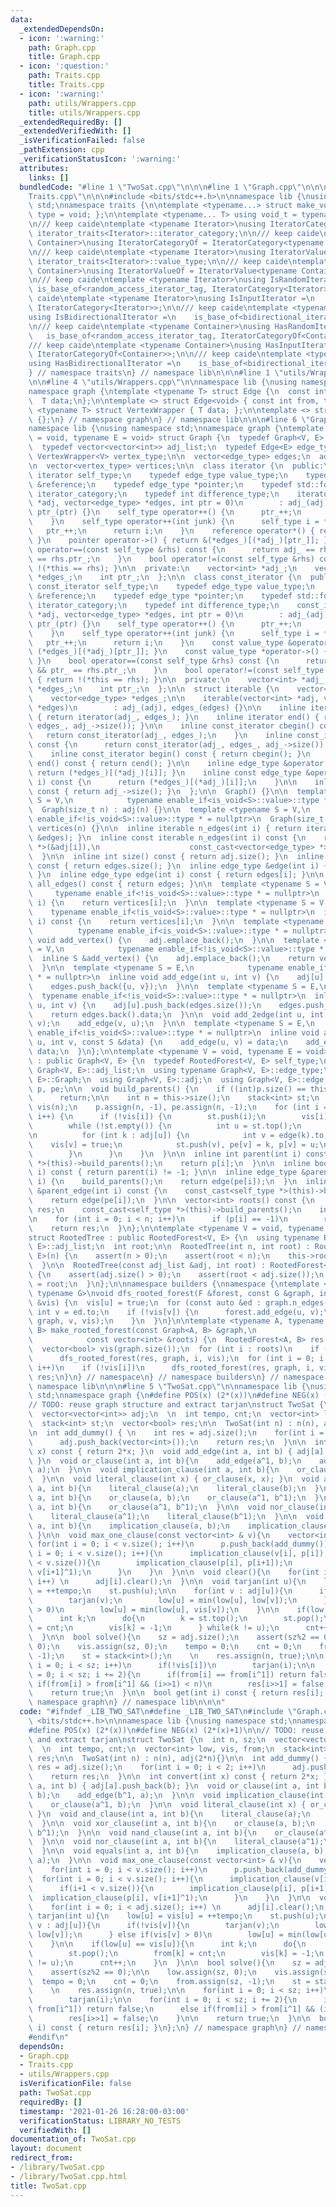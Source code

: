 ```yaml
---
data:
  _extendedDependsOn:
  - icon: ':warning:'
    path: Graph.cpp
    title: Graph.cpp
  - icon: ':question:'
    path: Traits.cpp
    title: Traits.cpp
  - icon: ':warning:'
    path: utils/Wrappers.cpp
    title: utils/Wrappers.cpp
  _extendedRequiredBy: []
  _extendedVerifiedWith: []
  _isVerificationFailed: false
  _pathExtension: cpp
  _verificationStatusIcon: ':warning:'
  attributes:
    links: []
  bundledCode: "#line 1 \"TwoSat.cpp\"\n\n\n#line 1 \"Graph.cpp\"\n\n\n#line 1 \"\
    Traits.cpp\"\n\n\n#include <bits/stdc++.h>\n\nnamespace lib {\nusing namespace\
    \ std;\nnamespace traits {\n\ntemplate <typename...> struct make_void { using\
    \ type = void; };\n\ntemplate <typename... T> using void_t = typename make_void<T...>::type;\n\
    \n/// keep caide\ntemplate <typename Iterator>\nusing IteratorCategory = typename\
    \ iterator_traits<Iterator>::iterator_category;\n\n/// keep caide\ntemplate <typename\
    \ Container>\nusing IteratorCategoryOf = IteratorCategory<typename Container::iterator>;\n\
    \n/// keep caide\ntemplate <typename Iterator>\nusing IteratorValue = typename\
    \ iterator_traits<Iterator>::value_type;\n\n/// keep caide\ntemplate <typename\
    \ Container>\nusing IteratorValueOf = IteratorValue<typename Container::iterator>;\n\
    \n/// keep caide\ntemplate <typename Iterator>\nusing IsRandomIterator =\n   \
    \ is_base_of<random_access_iterator_tag, IteratorCategory<Iterator>>;\n\n/// keep\
    \ caide\ntemplate <typename Iterator>\nusing IsInputIterator =\n    is_base_of<input_iterator_tag,\
    \ IteratorCategory<Iterator>>;\n\n/// keep caide\ntemplate <typename Iterator>\n\
    using IsBidirectionalIterator =\n    is_base_of<bidirectional_iterator_tag, IteratorCategory<Iterator>>;\n\
    \n/// keep caide\ntemplate <typename Container>\nusing HasRandomIterator =\n \
    \   is_base_of<random_access_iterator_tag, IteratorCategoryOf<Container>>;\n\n\
    /// keep caide\ntemplate <typename Container>\nusing HasInputIterator =\n    is_base_of<input_iterator_tag,\
    \ IteratorCategoryOf<Container>>;\n\n/// keep caide\ntemplate <typename Container>\n\
    using HasBidirectionalIterator =\n    is_base_of<bidirectional_iterator_tag, IteratorCategoryOf<Container>>;\n\
    } // namespace traits\n} // namespace lib\n\n\n#line 1 \"utils/Wrappers.cpp\"\n\
    \n\n#line 4 \"utils/Wrappers.cpp\"\n\nnamespace lib {\nusing namespace std;\n\
    namespace graph {\ntemplate <typename T> struct Edge {\n  const int from, to;\n\
    \  T data;\n};\n\ntemplate <> struct Edge<void> { const int from, to; };\n\ntemplate\
    \ <typename T> struct VertexWrapper { T data; };\n\ntemplate <> struct VertexWrapper<void>\
    \ {};\n} // namespace graph\n} // namespace lib\n\n\n#line 6 \"Graph.cpp\"\n\n\
    namespace lib {\nusing namespace std;\nnamespace graph {\ntemplate <typename V\
    \ = void, typename E = void> struct Graph {\n  typedef Graph<V, E> self_type;\n\
    \  typedef vector<vector<int>> adj_list;\n  typedef Edge<E> edge_type;\n  typedef\
    \ VertexWrapper<V> vertex_type;\n\n  vector<edge_type> edges;\n  adj_list adj;\n\
    \n  vector<vertex_type> vertices;\n\n  class iterator {\n  public:\n    typedef\
    \ iterator self_type;\n    typedef edge_type value_type;\n    typedef edge_type\
    \ &reference;\n    typedef edge_type *pointer;\n    typedef std::forward_iterator_tag\
    \ iterator_category;\n    typedef int difference_type;\n    iterator(vector<int>\
    \ *adj, vector<edge_type> *edges, int ptr = 0)\n        : adj_(adj), edges_(edges),\
    \ ptr_(ptr) {}\n    self_type operator++() {\n      ptr_++;\n      return *this;\n\
    \    }\n    self_type operator++(int junk) {\n      self_type i = *this;\n   \
    \   ptr_++;\n      return i;\n    }\n    reference operator*() { return (*edges_)[(*adj_)[ptr_]];\
    \ }\n    pointer operator->() { return &(*edges_)[(*adj_)[ptr_]]; }\n    bool\
    \ operator==(const self_type &rhs) const {\n      return adj_ == rhs.adj_ && ptr_\
    \ == rhs.ptr_;\n    }\n    bool operator!=(const self_type &rhs) const { return\
    \ !(*this == rhs); }\n\n  private:\n    vector<int> *adj_;\n    vector<edge_type>\
    \ *edges_;\n    int ptr_;\n  };\n\n  class const_iterator {\n  public:\n    typedef\
    \ const_iterator self_type;\n    typedef edge_type value_type;\n    typedef edge_type\
    \ &reference;\n    typedef edge_type *pointer;\n    typedef std::forward_iterator_tag\
    \ iterator_category;\n    typedef int difference_type;\n    const_iterator(vector<int>\
    \ *adj, vector<edge_type> *edges, int ptr = 0)\n        : adj_(adj), edges_(edges),\
    \ ptr_(ptr) {}\n    self_type operator++() {\n      ptr_++;\n      return *this;\n\
    \    }\n    self_type operator++(int junk) {\n      self_type i = *this;\n   \
    \   ptr_++;\n      return i;\n    }\n    const value_type &operator*() { return\
    \ (*edges_)[(*adj_)[ptr_]]; }\n    const value_type *operator->() { return &(*edges_)[(*adj_)[ptr_]];\
    \ }\n    bool operator==(const self_type &rhs) const {\n      return adj_ == rhs.adj_\
    \ && ptr_ == rhs.ptr_;\n    }\n    bool operator!=(const self_type &rhs) const\
    \ { return !(*this == rhs); }\n\n  private:\n    vector<int> *adj_;\n    vector<edge_type>\
    \ *edges_;\n    int ptr_;\n  };\n\n  struct iterable {\n    vector<int> *adj_;\n\
    \    vector<edge_type> *edges_;\n\n    iterable(vector<int> *adj, vector<edge_type>\
    \ *edges)\n        : adj_(adj), edges_(edges) {}\n\n    inline iterator begin()\
    \ { return iterator(adj_, edges_); }\n    inline iterator end() { return iterator(adj_,\
    \ edges_, adj_->size()); }\n\n    inline const_iterator cbegin() const {\n   \
    \   return const_iterator(adj_, edges_);\n    }\n    inline const_iterator cend()\
    \ const {\n      return const_iterator(adj_, edges_, adj_->size());\n    }\n\n\
    \    inline const_iterator begin() const { return cbegin(); }\n    inline const_iterator\
    \ end() const { return cend(); }\n\n    inline edge_type &operator[](int i) {\
    \ return (*edges_)[(*adj_)[i]]; }\n    inline const edge_type &operator[](int\
    \ i) const {\n      return (*edges_)[(*adj_)[i]];\n    }\n\n    inline int size()\
    \ const { return adj_->size(); }\n  };\n\n  Graph() {}\n\n  template <typename\
    \ S = V,\n            typename enable_if<is_void<S>::value>::type * = nullptr>\n\
    \  Graph(size_t n) : adj(n) {}\n\n  template <typename S = V,\n            typename\
    \ enable_if<!is_void<S>::value>::type * = nullptr>\n  Graph(size_t n) : adj(n),\
    \ vertices(n) {}\n\n  inline iterable n_edges(int i) { return iterable(&adj[i],\
    \ &edges); }\n  inline const iterable n_edges(int i) const {\n    return iterable(const_cast<vector<int>\
    \ *>(&adj[i]),\n                    const_cast<vector<edge_type> *>(&edges));\n\
    \  }\n\n  inline int size() const { return adj.size(); }\n  inline int edge_size()\
    \ const { return edges.size(); }\n  inline edge_type &edge(int i) { return edges[i];\
    \ }\n  inline edge_type edge(int i) const { return edges[i]; }\n\n  inline vector<edge_type>\
    \ all_edges() const { return edges; }\n\n  template <typename S = V,\n       \
    \     typename enable_if<!is_void<S>::value>::type * = nullptr>\n  inline S &vertex(int\
    \ i) {\n    return vertices[i];\n  }\n\n  template <typename S = V,\n        \
    \    typename enable_if<!is_void<S>::value>::type * = nullptr>\n  inline V vertex(int\
    \ i) const {\n    return vertices[i];\n  }\n\n  template <typename S = V,\n  \
    \          typename enable_if<is_void<S>::value>::type * = nullptr>\n  inline\
    \ void add_vertex() {\n    adj.emplace_back();\n  }\n\n  template <typename S\
    \ = V,\n            typename enable_if<!is_void<S>::value>::type * = nullptr>\n\
    \  inline S &add_vertex() {\n    adj.emplace_back();\n    return vertices.emplace_back().data;\n\
    \  }\n\n  template <typename S = E,\n            typename enable_if<is_void<S>::value>::type\
    \ * = nullptr>\n  inline void add_edge(int u, int v) {\n    adj[u].push_back(edges.size());\n\
    \    edges.push_back({u, v});\n  }\n\n  template <typename S = E,\n          \
    \  typename enable_if<!is_void<S>::value>::type * = nullptr>\n  inline S &add_edge(int\
    \ u, int v) {\n    adj[u].push_back(edges.size());\n    edges.push_back({u, v});\n\
    \    return edges.back().data;\n  }\n\n  void add_2edge(int u, int v) {\n    add_edge(u,\
    \ v);\n    add_edge(v, u);\n  }\n\n  template <typename S = E,\n            typename\
    \ enable_if<!is_void<S>::value>::type * = nullptr>\n  inline void add_2edge(int\
    \ u, int v, const S &data) {\n    add_edge(u, v) = data;\n    add_edge(v, u) =\
    \ data;\n  }\n};\n\ntemplate <typename V = void, typename E = void>\nstruct RootedForest\
    \ : public Graph<V, E> {\n  typedef RootedForest<V, E> self_type;\n  using typename\
    \ Graph<V, E>::adj_list;\n  using typename Graph<V, E>::edge_type;\n  using Graph<V,\
    \ E>::Graph;\n  using Graph<V, E>::adj;\n  using Graph<V, E>::edge;\n  vector<int>\
    \ p, pe;\n\n  void build_parents() {\n    if ((int)p.size() == this->size())\n\
    \      return;\n\n    int n = this->size();\n    stack<int> st;\n    vector<bool>\
    \ vis(n);\n    p.assign(n, -1), pe.assign(n, -1);\n    for (int i = 0; i < n;\
    \ i++) {\n      if (!vis[i]) {\n        st.push(i);\n        vis[i] = true;\n\
    \        while (!st.empty()) {\n          int u = st.top();\n          st.pop();\n\
    \n          for (int k : adj[u]) {\n            int v = edge(k).to;\n        \
    \    vis[v] = true;\n            st.push(v), pe[v] = k, p[v] = u;\n          }\n\
    \        }\n      }\n    }\n  }\n\n  inline int parent(int i) const {\n    const_cast<self_type\
    \ *>(this)->build_parents();\n    return p[i];\n  }\n\n  inline bool is_root(int\
    \ i) const { return parent(i) != -1; }\n\n  inline edge_type &parent_edge(int\
    \ i) {\n    build_parents();\n    return edge(pe[i]);\n  }\n  inline edge_type\
    \ &parent_edge(int i) const {\n    const_cast<self_type *>(this)->build_parents();\n\
    \    return edge(pe[i]);\n  }\n\n  vector<int> roots() const {\n    vector<int>\
    \ res;\n    const_cast<self_type *>(this)->build_parents();\n    int n = this->size();\n\
    \n    for (int i = 0; i < n; i++)\n      if (p[i] == -1)\n        res.push_back(i);\n\
    \    return res;\n  }\n};\n\ntemplate <typename V = void, typename E = void>\n\
    struct RootedTree : public RootedForest<V, E> {\n  using typename RootedForest<V,\
    \ E>::adj_list;\n  int root;\n\n  RootedTree(int n, int root) : RootedForest<V,\
    \ E>(n) {\n    assert(n > 0);\n    assert(root < n);\n    this->root = root;\n\
    \  }\n\n  RootedTree(const adj_list &adj, int root) : RootedForest<V, E>(adj)\
    \ {\n    assert(adj.size() > 0);\n    assert(root < adj.size());\n    this->root\
    \ = root;\n  }\n};\n\nnamespace builders {\nnamespace {\ntemplate <typename F,\
    \ typename G>\nvoid dfs_rooted_forest(F &forest, const G &graph, int u, vector<bool>\
    \ &vis) {\n  vis[u] = true;\n  for (const auto &ed : graph.n_edges(u)) {\n   \
    \ int v = ed.to;\n    if (!vis[v]) {\n      forest.add_edge(u, v);\n      dfs_rooted_forest(forest,\
    \ graph, v, vis);\n    }\n  }\n}\n\ntemplate <typename A, typename B>\nRootedForest<A,\
    \ B> make_rooted_forest(const Graph<A, B> &graph,\n                          \
    \            const vector<int> &roots) {\n  RootedForest<A, B> res(graph.size());\n\
    \  vector<bool> vis(graph.size());\n  for (int i : roots)\n    if (!vis[i])\n\
    \      dfs_rooted_forest(res, graph, i, vis);\n  for (int i = 0; i < graph.size();\
    \ i++)\n    if (!vis[i])\n      dfs_rooted_forest(res, graph, i, vis);\n  return\
    \ res;\n}\n} // namespace\n} // namespace builders\n} // namespace graph\n} //\
    \ namespace lib\n\n\n#line 5 \"TwoSat.cpp\"\n\nnamespace lib {\nusing namespace\
    \ std;\nnamespace graph {\n#define POS(x) (2*(x))\n#define NEG(x) (2*(x)+1)\n\n\
    // TODO: reuse graph structure and extract tarjan\nstruct TwoSat {\n  int n, sz;\n\
    \  vector<vector<int>> adj;\n  \n  int tempo, cnt;\n  vector<int> low, vis, from;\n\
    \  stack<int> st;\n  vector<bool> res;\n\n  TwoSat(int n) : n(n), adj(2*n){}\n\
    \n  int add_dummy() { \n    int res = adj.size();\n    for(int i = 0; i < 2; i++)\n\
    \      adj.push_back(vector<int>());\n    return res;\n  }\n\n  int convert(int\
    \ x) const { return 2*x; }\n  void add_edge(int a, int b) { adj[a].push_back(b);\
    \ }\n  void or_clause(int a, int b){\n    add_edge(a^1, b);\n    add_edge(b^1,\
    \ a);\n  }\n\n  void implication_clause(int a, int b){\n    or_clause(a^1, b);\n\
    \  }\n\n  void literal_clause(int x) { or_clause(x, x); }\n  void and_clause(int\
    \ a, int b){\n    literal_clause(a);\n    literal_clause(b);\n  }\n\n  void xor_clause(int\
    \ a, int b){\n    or_clause(a, b);\n    or_clause(a^1, b^1);\n  }\n\n  void nand_clause(int\
    \ a, int b){\n    or_clause(a^1, b^1);\n  }\n\n  void nor_clause(int a, int b){\n\
    \    literal_clause(a^1);\n    literal_clause(b^1);\n  }\n\n  void equals(int\
    \ a, int b){\n    implication_clause(a, b);\n    implication_clause(b, a);\n \
    \ }\n\n  void max_one_clause(const vector<int> & v){\n    vector<int> p;\n   \
    \ for(int i = 0; i < v.size(); i++)\n      p.push_back(add_dummy());\n\n    for(int\
    \ i = 0; i < v.size(); i++){\n      implication_clause(v[i], p[i]);\n      if(i+1\
    \ < v.size()){\n        implication_clause(p[i], p[i+1]);\n        implication_clause(p[i],\
    \ v[i+1]^1);\n      }\n    }\n  }\n\n  void clear(){\n    for(int i = 0; i < adj.size();\
    \ i++) \n      adj[i].clear();\n  }\n\n  void tarjan(int u){\n    low[u] = vis[u]\
    \ = ++tempo;\n    st.push(u);\n\n    for(int v : adj[u]){\n      if(!vis[v]){\n\
    \        tarjan(v);\n        low[u] = min(low[u], low[v]);\n      } else if(vis[v]\
    \ > 0)\n        low[u] = min(low[u], vis[v]);\n    }\n\n    if(low[u] == vis[u]){\n\
    \      int k;\n      do{\n        k = st.top();\n        st.pop();\n        from[k]\
    \ = cnt;\n        vis[k] = -1;\n      } while(k != u);\n      cnt++;\n    }\n\
    \  }\n\n  bool solve(){\n    sz = adj.size();\n    assert(sz%2 == 0);\n\n    low.assign(sz,\
    \ 0);\n    vis.assign(sz, 0);\n    tempo = 0;\n    cnt = 0;\n    from.assign(sz,\
    \ -1);\n    st = stack<int>();\n    \n    res.assign(n, true);\n\n    for(int\
    \ i = 0; i < sz; i++)\n      if(!vis[i])\n        tarjan(i);\n\n    for(int i\
    \ = 0; i < sz; i += 2){\n      if(from[i] == from[i^1]) return false;\n      else\
    \ if(from[i] > from[i^1] && (i>>1) < n)\n        res[i>>1] = false;\n    }\n\n\
    \    return true;\n  }\n\n  bool get(int i) const { return res[i]; }\n};\n} //\
    \ namespace graph\n} // namespace lib\n\n\n"
  code: "#ifndef _LIB_TWO_SAT\n#define _LIB_TWO_SAT\n#include \"Graph.cpp\"\n#include\
    \ <bits/stdc++.h>\n\nnamespace lib {\nusing namespace std;\nnamespace graph {\n\
    #define POS(x) (2*(x))\n#define NEG(x) (2*(x)+1)\n\n// TODO: reuse graph structure\
    \ and extract tarjan\nstruct TwoSat {\n  int n, sz;\n  vector<vector<int>> adj;\n\
    \  \n  int tempo, cnt;\n  vector<int> low, vis, from;\n  stack<int> st;\n  vector<bool>\
    \ res;\n\n  TwoSat(int n) : n(n), adj(2*n){}\n\n  int add_dummy() { \n    int\
    \ res = adj.size();\n    for(int i = 0; i < 2; i++)\n      adj.push_back(vector<int>());\n\
    \    return res;\n  }\n\n  int convert(int x) const { return 2*x; }\n  void add_edge(int\
    \ a, int b) { adj[a].push_back(b); }\n  void or_clause(int a, int b){\n    add_edge(a^1,\
    \ b);\n    add_edge(b^1, a);\n  }\n\n  void implication_clause(int a, int b){\n\
    \    or_clause(a^1, b);\n  }\n\n  void literal_clause(int x) { or_clause(x, x);\
    \ }\n  void and_clause(int a, int b){\n    literal_clause(a);\n    literal_clause(b);\n\
    \  }\n\n  void xor_clause(int a, int b){\n    or_clause(a, b);\n    or_clause(a^1,\
    \ b^1);\n  }\n\n  void nand_clause(int a, int b){\n    or_clause(a^1, b^1);\n\
    \  }\n\n  void nor_clause(int a, int b){\n    literal_clause(a^1);\n    literal_clause(b^1);\n\
    \  }\n\n  void equals(int a, int b){\n    implication_clause(a, b);\n    implication_clause(b,\
    \ a);\n  }\n\n  void max_one_clause(const vector<int> & v){\n    vector<int> p;\n\
    \    for(int i = 0; i < v.size(); i++)\n      p.push_back(add_dummy());\n\n  \
    \  for(int i = 0; i < v.size(); i++){\n      implication_clause(v[i], p[i]);\n\
    \      if(i+1 < v.size()){\n        implication_clause(p[i], p[i+1]);\n      \
    \  implication_clause(p[i], v[i+1]^1);\n      }\n    }\n  }\n\n  void clear(){\n\
    \    for(int i = 0; i < adj.size(); i++) \n      adj[i].clear();\n  }\n\n  void\
    \ tarjan(int u){\n    low[u] = vis[u] = ++tempo;\n    st.push(u);\n\n    for(int\
    \ v : adj[u]){\n      if(!vis[v]){\n        tarjan(v);\n        low[u] = min(low[u],\
    \ low[v]);\n      } else if(vis[v] > 0)\n        low[u] = min(low[u], vis[v]);\n\
    \    }\n\n    if(low[u] == vis[u]){\n      int k;\n      do{\n        k = st.top();\n\
    \        st.pop();\n        from[k] = cnt;\n        vis[k] = -1;\n      } while(k\
    \ != u);\n      cnt++;\n    }\n  }\n\n  bool solve(){\n    sz = adj.size();\n\
    \    assert(sz%2 == 0);\n\n    low.assign(sz, 0);\n    vis.assign(sz, 0);\n  \
    \  tempo = 0;\n    cnt = 0;\n    from.assign(sz, -1);\n    st = stack<int>();\n\
    \    \n    res.assign(n, true);\n\n    for(int i = 0; i < sz; i++)\n      if(!vis[i])\n\
    \        tarjan(i);\n\n    for(int i = 0; i < sz; i += 2){\n      if(from[i] ==\
    \ from[i^1]) return false;\n      else if(from[i] > from[i^1] && (i>>1) < n)\n\
    \        res[i>>1] = false;\n    }\n\n    return true;\n  }\n\n  bool get(int\
    \ i) const { return res[i]; }\n};\n} // namespace graph\n} // namespace lib\n\n\
    #endif\n"
  dependsOn:
  - Graph.cpp
  - Traits.cpp
  - utils/Wrappers.cpp
  isVerificationFile: false
  path: TwoSat.cpp
  requiredBy: []
  timestamp: '2021-01-26 16:28:00-03:00'
  verificationStatus: LIBRARY_NO_TESTS
  verifiedWith: []
documentation_of: TwoSat.cpp
layout: document
redirect_from:
- /library/TwoSat.cpp
- /library/TwoSat.cpp.html
title: TwoSat.cpp
---
```

